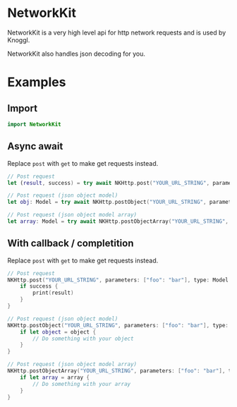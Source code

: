 # NetworkKit

NetworkKit is a very high level api for http network requests and is used by Knoggl.

NetworkKit also handles json decoding for you.

# Examples

## Import

```swift
import NetworkKit
```

## Async await

Replace ``post`` with ``get`` to make get requests instead.

```swift
// Post request
let (result, success) = try await NKHttp.post("YOUR_URL_STRING", parameters: ["foo": "bar"])

// Post request (json object model)
let obj: Model = try await NKHttp.postObject("YOUR_URL_STRING", parameters: ["foo": "bar"], type: Model.self)

// Post request (json object model array)
let array: Model = try await NKHttp.postObjectArray("YOUR_URL_STRING", parameters: ["foo": "bar"], type: Model.self)
```

## With callback / completition

Replace ``post`` with ``get`` to make get requests instead.

```swift
// Post request
NKHttp.post("YOUR_URL_STRING", parameters: ["foo": "bar"], type: Model.self] { result, success in
    if success {
        print(result)
    }
}

// Post request (json object model)
NKHttp.postObject("YOUR_URL_STRING", parameters: ["foo": "bar"], type: Model.self) { object in
    if let object = object {
        // Do something with your object
    }
}

// Post request (json object model array)
NKHttp.postObjectArray("YOUR_URL_STRING", parameters: ["foo": "bar"], type: Model.self) { array in
    if let array = array {
        // Do something with your array
    }
}
```
